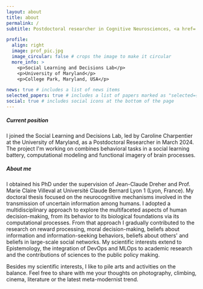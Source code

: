 ```yaml
---
layout: about
title: about
permalink: /
subtitle: Postdoctoral researcher in Cognitive Neurosciences, <a href='https://sldlab.umd.edu//'>Social Learning and Decisions Lab</a>, UMD

profile:
  align: right
  image: prof_pic.jpg
  image_circular: false # crops the image to make it circular
  more_info: >
    <p>Social Learning and Decisions Lab</p>
    <p>University of Maryland</p>
    <p>College Park, Maryland, USA</p>

news: true # includes a list of news items
selected_papers: true # includes a list of papers marked as "selected={true}"
social: true # includes social icons at the bottom of the page
---
```


##### Current position

I joined the Social Learning and Decisions Lab, led by Caroline Charpentier at the University of Maryland, as a Postdoctoral Researcher in March 2024. The project I'm working on combines behavioral tasks in a social learning battery, computational modeling and functional imagery of brain processes.

##### About me

I obtained his PhD under the supervision of Jean-Claude Dreher and Prof. Marie Claire Villeval at Université Claude Bernard Lyon 1 (Lyon, France). My doctoral thesis focused on the neurocognitive mechanisms involved in the transmission of uncertain information among humans. I adopted a multidisciplinary approach to explore the multifaceted aspects of human decision-making, from its behavior to its biological foundations via its computational processes. From that approach I gradually contributed to the research on reward processing, moral decision-making, beliefs about information and information-seeking behaviors, beliefs about others' and beliefs in large-scale social networks. My scientific interests extend to Epistemology, the integration of DevOps and MLOps to academic research and the contributions of sciences to the public policy making.

Besides my scientific interests, I like to pile arts and activities on the balance. Feel free to share with me your thoughts on photography, climbing, cinema, literature or the latest meta-modernist trend.
